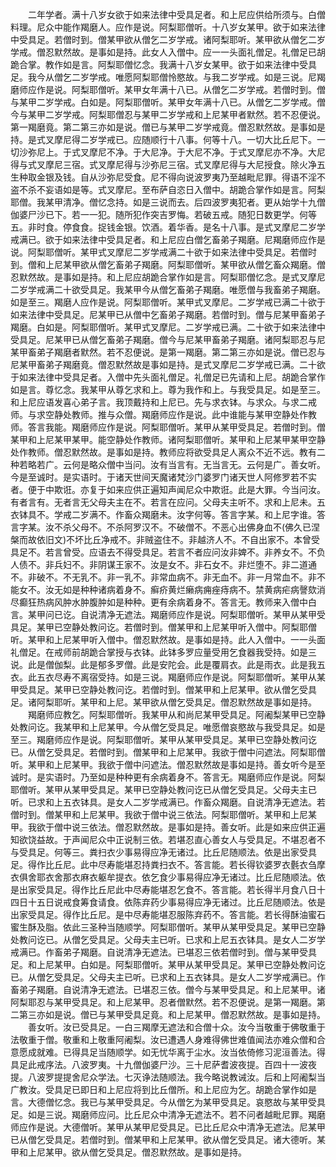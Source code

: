 <!-- { "loadSidebar": true } -->
　　二年学者。满十八岁女欲于如来法律中受具足者。和上尼应供给所须与。白僧料理。尼众中能作羯磨人。应作是说。阿梨耶僧听。十八岁女某甲。欲于如来法律中受具足。若僧时到。僧某甲欲从僧乞二岁学戒。诸阿梨耶听。某甲欲从僧乞二岁学戒。僧忍默然故。是事如是持。此女人入僧中。应一一头面礼僧足。礼僧足已胡跪合掌。教作如是言。阿梨耶僧忆念。我满十八岁女某甲。欲于如来法律中受具足。我今从僧乞二岁学戒。唯愿阿梨耶僧怜愍故。与我二岁学戒。如是三说。尼羯磨师应作是说。阿梨耶僧听。某甲女年满十八已。从僧乞二岁学戒。若僧时到。僧与某甲二岁学戒。白如是。阿梨耶僧听。某甲女年满十八已。从僧乞二岁学戒。僧今与某甲二岁学戒。阿梨耶僧忍与某甲二岁学戒和上尼某甲者默然。若不忍便说。第一羯磨竟。第二第三亦如是说。僧已与某甲二岁学戒竟。僧忍默然故。是事如是持。是式叉摩尼得二岁学戒已。应随顺行十八事。何等十八。一切大比丘尼下。一切沙弥尼上。于式叉摩尼不净。于大尼净。于大尼不净。于式叉摩尼亦不净。大尼得与式叉摩尼三宿。式叉摩尼得与沙弥尼三宿。式叉摩尼得与大尼授食。除火净五生种取金银及钱。自从沙弥尼受食。尼不得向说波罗夷乃至越毗尼罪。得语不淫不盗不杀不妄语如是等。式叉摩尼。至布萨自恣日入僧中。胡跪合掌作如是言。阿梨耶僧。我某甲清净。僧忆念持。如是三说而去。后四波罗夷犯者。更从始学十九僧伽婆尸沙已下。若一一犯。随所犯作突吉罗悔。若破五戒。随犯日数更学。何等五。非时食。停食食。捉钱金银。饮酒。着华香。是名十八事。是式叉摩尼二岁学戒满已。欲于如来法律中受具足者。和上尼应白僧乞畜弟子羯磨。尼羯磨师应作是说。阿梨耶僧听。某甲式叉摩尼二岁学戒满二十欲于如来法律中受具足。若僧时到。僧和上尼某甲欲从僧乞畜弟子羯磨。阿梨耶僧听。某甲欲从僧乞畜众羯磨。僧忍默然故。是事如是持。和上尼应胡跪合掌作如是言。阿梨耶僧忆念。是式叉摩尼二岁学戒满二十欲受具足。我某甲今从僧乞畜弟子羯磨。唯愿僧与我畜弟子羯磨。如是至三。羯磨人应作是说。阿梨耶僧听。某甲式叉摩尼。二岁学戒已满二十欲于如来法律中受具足。尼某甲已从僧中乞畜弟子羯磨。若僧时到。僧与尼某甲畜弟子羯磨。白如是。阿梨耶僧听。某甲式叉摩尼。二岁学戒已满。二十欲于如来法律中受具足。尼某甲已从僧乞畜弟子羯磨。僧今与尼某甲畜弟子羯磨。诸阿梨耶忍与尼某甲畜弟子羯磨者默然。若不忍便说。是第一羯磨。第二第三亦如是说。僧已忍与尼某甲畜弟子羯磨竟。僧忍默然故是事如是持。是式叉摩尼二岁学戒已满。二十欲于如来法律中受具足者。入僧中先头面礼僧足。礼僧足已先请和上尼。胡跪合掌作如是言。尊忆念。我某甲从尊乞求和上。尊为我作和上。与我受具足。如是至三。和上尼应语发喜心弟子言。我顶戴持和上尼已。先与求衣钵。与求众。与求二戒师。与求空静处教师。推与众僧。羯磨师应作是说。此中谁能与某甲空静处作教师。答言我能。羯磨师应作是说。阿梨耶僧听。某甲从某甲受具足。若僧时到。僧某甲和上尼某甲某甲。能空静处作教师。诸阿梨耶僧听。某甲和上尼某甲某甲空静处作教师。僧忍默然故。是事如是持。教师应将欲受具足人离众不近不远。教有二种若略若广。云何是略众僧中当问。汝有当言有。无当言无。云何是广。善女听。今是至诚时。是实语时。于诸天世间天魔诸梵沙门婆罗门诸天世人阿修罗若不实者。便于中欺诳。亦复于如来应供正遍知声闻尼众中欺诳。此是大罪。今当问汝。有者言有。无者言无父母夫主在不。若言在应问。父母夫主听不。求和上尼未。五衣钵具不。学戒二岁满不。作畜众羯磨未。汝字何等。答言字某。和上尼字谁。答言字某。汝不杀父母不。不杀阿罗汉不。不破僧不。不恶心出佛身血不(佛久已涅槃而故依旧文)不坏比丘净戒不。非贼盗住不。非越济人不。不自出家不。本曾受具足不。若言曾受。应语去不得受具足。若言不者应问汝非婢不。非养女不。不负人债不。非兵妇不。非阴谋王家不。汝是女不。非石女不。非烂堕不。非二道通不。非破不。不无乳不。非一乳不。非常血病不。非无血不。非一月常血不。非不能女不。汝无如是种种诸病着身不。癣疥黄烂癞病痈痤痔病不。禁黄病疟病謦欬消尽癫狂热病风肿水肿腹肿如是种种。更有余病着身不。答言无。教师来入僧中白言。某甲问已讫。自说清净无遮法。羯磨师应作是说。阿梨耶僧听。某甲从某甲受具足。某甲已空静处教问讫。若僧时到。僧某甲和上尼某甲听入僧中。阿梨耶僧听。某甲和上尼某甲听入僧中。僧忍默然故。是事如是持。此人入僧中。一一头面礼僧足。在戒师前胡跪合掌授与衣钵。此钵多罗应量受用乞食器我受持。如是三说。此是僧伽梨。此是郁多罗僧。此是安陀会。此是覆肩衣。此是雨衣。此是我五衣。此五衣尽寿不离宿受持。如是三说。羯磨师应作是说。阿梨耶僧听。某甲从某甲受具足。某甲已空静处教问讫。若僧时到。僧某甲和上尼某甲。欲从僧乞受具足。诸阿梨耶听。某甲和上尼。某甲欲从僧乞受具足。僧忍默然故是事如是持。
　　羯磨师应教乞。阿梨耶僧听。我某甲从和尚尼某甲受具足。阿阇梨某甲已空静处教问讫。我某甲和上尼某甲。今从僧乞受具足。唯愿僧哀愍故与我受具足。如是至三。羯磨师应作是说。阿梨耶僧听。某甲从某甲受具足。某甲已空静处教问讫已。从僧乞受具足。若僧时到。僧某甲和上尼某甲。我欲于僧中问遮法。阿梨耶僧听。某甲和上尼某甲。我欲于僧中问遮法。僧忍默然故是事如是持。善女听今是至诚时。是实语时。乃至如是种种更有余病着身不。答言无。羯磨师应作是说。阿梨耶僧听。某甲从某甲受具足。某甲已空静处教问讫已从僧乞受具足。父母夫主已听。已求和上五衣钵具。是女人二岁学戒满已。作畜众羯磨。自说清净无遮法。若僧时到。僧某甲和上尼某甲。我欲于僧中说三依法。阿梨耶僧听。某甲和上尼某甲。我欲于僧中说三依法。僧忍默然故。是事如是持。善女听。此是如来应供正遍知欲饶益故。于声闻尼众中正说制三依。若堪忍直心善女人与受具足。不堪忍者不与受具足。何等三。粪扫衣少事易得应净无诸过。比丘尼随顺法。依是出家受具足。得作比丘尼。此中尽寿能堪忍持粪扫衣不。答言能。若长得钦婆罗衣氎衣刍摩衣俱舍耶衣舍那衣麻衣躯牟提衣。依乞食少事易得应净无诸过。比丘尼随顺法。依是出家受具足。得作比丘尼此中尽寿能堪忍乞食不。答言能。若长得半月食八日十四日十五日说戒食筹食请食。依陈弃药少事易得应净无诸过。比丘尼随顺法。依是出家受具足。得作比丘尼。是中尽寿能堪忍服陈弃药不。答言能。若长得酥油蜜石蜜生酥及脂。依此三圣种当随顺学。阿梨耶僧听。某甲从某甲受具足。某甲已空静处教问讫已。从僧乞受具足。父母夫主已听。已求和上尼五衣钵具。是女人二岁学戒满已。作畜弟子羯磨。自说清净无遮法。已堪忍三依若僧时到。僧与某甲受具足。和上尼某甲。白如是。阿梨耶僧听。某甲从某甲受具足。某甲已空静处教问讫已。从僧乞受具足。父母夫主已听。已求和上五衣钵具。是女人二岁学戒满已。作畜弟子羯磨。自说清净无遮法。已堪忍三依。僧今与某甲受具足。和上尼某甲。诸阿梨耶忍与某甲受具足。和上尼某甲。忍者僧默然。若不忍便说。是第一羯磨。第二第三亦如是说。僧已与某甲受具足竟。和上尼某甲。僧忍默然故。是事如是持。
　　善女听。汝已受具足。一白三羯摩无遮法和合僧十众。汝今当敬重于佛敬重于法敬重于僧。敬重和上敬重阿阇梨。汝已遭遇人身难得佛世难值闻法亦难众僧和合意愿成就难。已得具足当随顺学。如无忧华离于尘水。汝当依倚修习泥洹善法。得具足此戒序法。八波罗夷。十九僧伽婆尸沙。三十尼萨耆波夜提。百四十一波夜提。八波罗提提舍尼众学法。七灭诤法随顺法。我今略说教诫汝。后和上阿阇梨当广教汝。受具足已即日和上尼应将到比丘僧所。和上尼应为乞。胡跪合掌作如是言。大德僧忆念。我已与某甲受具足。今从僧乞为某甲受具足。哀愍故与某甲受具足。如是三说。羯磨师应问。比丘尼众中清净无遮法不。若不问者越毗尼罪。羯磨师应作是说。大德僧听。某甲从某甲尼受具足。已比丘尼众中清净无遮法。尼某甲已从僧乞受具足。若僧时到。僧某甲和上尼某甲。欲从僧乞受具足。诸大德听。某甲和上尼某甲。欲从僧乞受具足。僧忍默然故。是事如是持。
